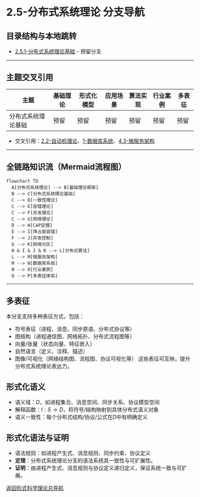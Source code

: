 # 2.5-分布式系统理论 分支导航

## 目录结构与本地跳转

- [2.5.1-分布式系统理论基础](2.5.1-分布式系统理论基础.md) - 预留分支

---

## 主题交叉引用

| 主题      | 基础理论 | 形式化模型 | 应用场景 | 算法实现 | 行业案例 | 多表征 |
|-----------|----------|------------|----------|----------|----------|--------|
| 分布式系统理论基础| 预留 | 预留       | 预留     | 预留     | 预留     | 预留   |

- 交叉引用：[2.2-自动机理论](../2.2-自动机理论/README.md)、[1-数据库系统](../../../1-数据库系统/README.md)、[4.3-微服务架构](../../../4-软件架构与工程/4.3-微服务架构/README.md)

---

## 全链路知识流（Mermaid流程图）

```mermaid
flowchart TD
  A[分布式系统理论] --> B[基础理论框架]
  B --> C[分布式系统理论基础]
  C --> D[一致性理论]
  C --> E[容错理论]
  C --> F[并发理论]
  C --> G[网络理论]
  D --> H[CAP定理]
  E --> I[拜占庭容错]
  F --> J[并发控制]
  G --> K[网络分区]
  H & I & J & K --> L[分布式算法]
  L --> M[微服务架构]
  M --> N[数据库系统]
  N --> O[行业案例]
  O --> P[多表征体系]
```

---

## 多表征

本分支支持多种表征方式，包括：

- 符号表征（进程、消息、同步原语、分布式协议等）
- 图结构（进程通信图、网络拓扑、分布式流程图等）
- 向量/张量（状态向量、特征嵌入）
- 自然语言（定义、注释、描述）
- 图像/可视化（网络结构图、流程图、协议可视化等）
这些表征可互映，提升分布式系统理论表达力。

## 形式化语义

- 语义域：$D$，如进程集合、消息空间、同步关系、协议模型空间
- 解释函数：$I: S \to D$，将符号/结构映射到具体分布式语义对象
- 语义一致性：每个分布式结构/协议/公式在$D$中有明确定义

## 形式化语法与证明

- 语法规则：如进程产生式、消息规则、同步约束、协议定义
- **定理**：分布式系统理论分支的语法系统具一致性与可扩展性。
- **证明**：由进程产生式、消息规则与协议定义递归定义，保证系统一致与可扩展。

[返回形式科学理论总导航](../README.md)
